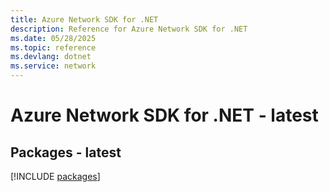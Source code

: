 ```yaml
---
title: Azure Network SDK for .NET
description: Reference for Azure Network SDK for .NET
ms.date: 05/28/2025
ms.topic: reference
ms.devlang: dotnet
ms.service: network
---
```

# Azure Network SDK for .NET - latest
## Packages - latest
[!INCLUDE [packages](network-index.md)]